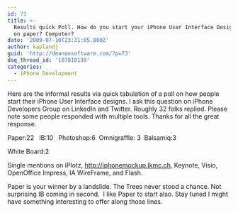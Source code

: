 ```yaml
---
id: 73
title: >-
  Results quick Poll. How do you start your iPhone User Interface Design? Sketch
  on paper? Computer?
date: '2009-07-10T23:31:05.000Z'
author: kaplandj
guid: 'http://deanonsoftware.com/?p=73'
dsq_thread_id: '107810139'
categories:
  - iPhone Development
---
```

Here are the informal results via quick tabulation of a poll on how people start their iPhone User Interface designs. I ask this question on iPhone Developers Group on LinkedIn and Twitter. Roughly 32 folks replied. Please note some people responded with multiple tools. Thanks for all the great response.

Paper:22   IB:10   Photoshop:6  Omnigraffle: 3  Balsamiq:3 

White Board:2

Single mentions on iPlotz, <http://iphonemockup.lkmc.ch>, Keynote, Visio, OpenOffice Impress, IA WireFrame, and Flash.

Paper is your winner by a landslide. The Trees never stood a chance. Not surprising IB coming in second.  I like Paper to start also. Stay tuned I might have something interesting to offer along those lines.
